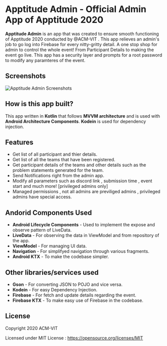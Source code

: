 # Apptitude Admin - Official Admin App of Apptitude 2020
**Apptitude Admin** is an app that was created to ensure smooth functioning of Apptitude 2020 conducted by @ACM-VIT . This app relieves an admin's job to go log into Firebase for every nitty-gritty detail. A one stop shop for admin to control the whole event! From Participant Details to making the event go live. This app has a security layer and prompts for a root password to modify any paramteres of the event.

## Screenshots
![Apptitude Admin Screenshots](assets/screenshot.png)

## How is this app built?
This app written in **Kotlin** that follows **MVVM architecture** and is used with **Android Architecture Components**. **Kodein** is used for dependency injection.

## Features
* Get list of all participant and thier details.
* Get list of all the teams that have been registered.
* Get participant details of the teams and other details such as the problem statements generated for the team.
* Send Notifications right from the admin app.
* Modify all parameters such as discord link , submission time , event start and much more! [privileged admins only]
* Managed permissions , not all admins are previliged admins , privileged admins have special access.

## Andorid Components Used
* **Android Lifecycle Components** - Used to implement the expose and observe pattern of LiveData.
* **LiveData** - For observing the data in ViewModel and from repository of the app.
* **ViewModel** - For managing UI data.
* **Navigation** - For simplifyed navigation through various fragments.
* **Android KTX** - To make the codebase simpler.

## Other libraries/services used
* **Gson** - For converting JSON to POJO and vice versa.
* **Kodein** - For easy Dependency Injection.
* **Firebase** - For fetch and update details regarding the event.
* **Firebase KTX** - To make easy use of Firebase in the codebase. 

## License
Copyright 2020 ACM-VIT

Licensed under MIT License :  https://opensource.org/licenses/MIT

<br>
<br>